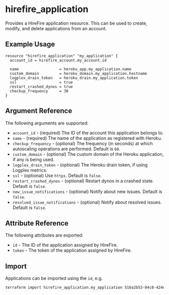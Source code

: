 # hirefire_application

Provides a HireFire application resource. This can be used to create, modify,
and delete applications from an account.

## Example Usage

```hcl
resource "hirefire_application" "my_application" {
  account_id = hirefire_account.my_account.id

  name                  = heroku_app.my_application.name
  custom_domain         = heroku_domain.my_application.hostname
  logplex_drain_token   = heroku_drain.my_application.token
  ssl                   = true
  restart_crashed_dynos = true
  checkup_frequency     = 30
}
```

## Argument Reference

The following arguments are supported:

- `account_id` - (required) The ID of the account this application belongs to.
- `name` - (required) The name of the application as registered with Heroku.
- `checkup_frequency` - (optional) The frequency (in seconds) at which autoscaling
   operations are performed. Default is `60`.
- `custom_domain` - (optional) The custom domain of the Heroku application, if
  any is being used.
- `logplex_drain_token` - (optional) The Heroku drain token, if using Logplex
  metrics.
- `ssl` - (optional) Use `https`. Default is `false`.
- `restart_crashed_dynos` - (optional) Restart dynos in a crashed state.
  Default is `false`.
- `new_issue_notifications` - (optional) Notify about new issues. Default is
  `false`.
- `resolved_issue_notifications` - (optional) Notify about resolved issues.
  Default is `false`.

## Attribute Reference

The following attributes are exported:

- `id` - The ID of the application assigned by HireFire.
- `token` - The token of the application assigned by HireFire.

## Import

Applications can be imported using the `id`, e.g.

```bash
terraform import hirefire_application.my_application 516a2b53-04c8-424e-8533-99d47ef1f9bf
```
